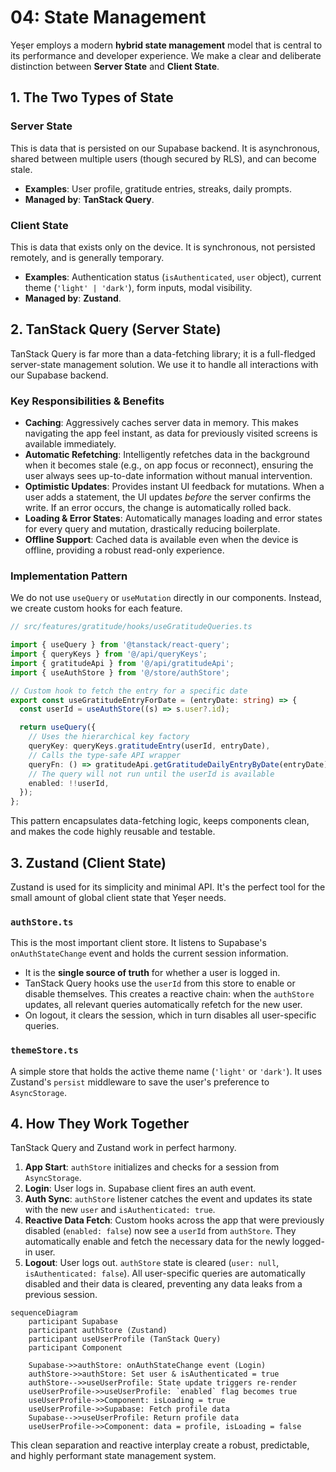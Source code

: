 # 04: State Management

Yeşer employs a modern **hybrid state management** model that is central to its performance and developer experience. We make a clear and deliberate distinction between **Server State** and **Client State**.

## 1. The Two Types of State

### Server State

This is data that is persisted on our Supabase backend. It is asynchronous, shared between multiple users (though secured by RLS), and can become stale.

- **Examples**: User profile, gratitude entries, streaks, daily prompts.
- **Managed by**: **TanStack Query**.

### Client State

This is data that exists only on the device. It is synchronous, not persisted remotely, and is generally temporary.

- **Examples**: Authentication status (`isAuthenticated`, `user` object), current theme (`'light' | 'dark'`), form inputs, modal visibility.
- **Managed by**: **Zustand**.

## 2. TanStack Query (Server State)

TanStack Query is far more than a data-fetching library; it is a full-fledged server-state management solution. We use it to handle all interactions with our Supabase backend.

### Key Responsibilities & Benefits

- **Caching**: Aggressively caches server data in memory. This makes navigating the app feel instant, as data for previously visited screens is available immediately.
- **Automatic Refetching**: Intelligently refetches data in the background when it becomes stale (e.g., on app focus or reconnect), ensuring the user always sees up-to-date information without manual intervention.
- **Optimistic Updates**: Provides instant UI feedback for mutations. When a user adds a statement, the UI updates _before_ the server confirms the write. If an error occurs, the change is automatically rolled back.
- **Loading & Error States**: Automatically manages loading and error states for every query and mutation, drastically reducing boilerplate.
- **Offline Support**: Cached data is available even when the device is offline, providing a robust read-only experience.

### Implementation Pattern

We do not use `useQuery` or `useMutation` directly in our components. Instead, we create custom hooks for each feature.

```typescript
// src/features/gratitude/hooks/useGratitudeQueries.ts

import { useQuery } from '@tanstack/react-query';
import { queryKeys } from '@/api/queryKeys';
import { gratitudeApi } from '@/api/gratitudeApi';
import { useAuthStore } from '@/store/authStore';

// Custom hook to fetch the entry for a specific date
export const useGratitudeEntryForDate = (entryDate: string) => {
  const userId = useAuthStore((s) => s.user?.id);

  return useQuery({
    // Uses the hierarchical key factory
    queryKey: queryKeys.gratitudeEntry(userId, entryDate),
    // Calls the type-safe API wrapper
    queryFn: () => gratitudeApi.getGratitudeDailyEntryByDate(entryDate),
    // The query will not run until the userId is available
    enabled: !!userId,
  });
};
```

This pattern encapsulates data-fetching logic, keeps components clean, and makes the code highly reusable and testable.

## 3. Zustand (Client State)

Zustand is used for its simplicity and minimal API. It's the perfect tool for the small amount of global client state that Yeşer needs.

### `authStore.ts`

This is the most important client store. It listens to Supabase's `onAuthStateChange` event and holds the current session information.

- It is the **single source of truth** for whether a user is logged in.
- TanStack Query hooks use the `userId` from this store to enable or disable themselves. This creates a reactive chain: when the `authStore` updates, all relevant queries automatically refetch for the new user.
- On logout, it clears the session, which in turn disables all user-specific queries.

### `themeStore.ts`

A simple store that holds the active theme name (`'light'` or `'dark'`). It uses Zustand's `persist` middleware to save the user's preference to `AsyncStorage`.

## 4. How They Work Together

TanStack Query and Zustand work in perfect harmony.

1.  **App Start**: `authStore` initializes and checks for a session from `AsyncStorage`.
2.  **Login**: User logs in. Supabase client fires an auth event.
3.  **Auth Sync**: `authStore` listener catches the event and updates its state with the new `user` and `isAuthenticated: true`.
4.  **Reactive Data Fetch**: Custom hooks across the app that were previously disabled (`enabled: false`) now see a `userId` from `authStore`. They automatically enable and fetch the necessary data for the newly logged-in user.
5.  **Logout**: User logs out. `authStore` state is cleared (`user: null`, `isAuthenticated: false`). All user-specific queries are automatically disabled and their data is cleared, preventing any data leaks from a previous session.

```mermaid
sequenceDiagram
    participant Supabase
    participant authStore (Zustand)
    participant useUserProfile (TanStack Query)
    participant Component

    Supabase->>authStore: onAuthStateChange event (Login)
    authStore->>authStore: Set user & isAuthenticated = true
    authStore-->>useUserProfile: State update triggers re-render
    useUserProfile->>useUserProfile: `enabled` flag becomes true
    useUserProfile->>Component: isLoading = true
    useUserProfile->>Supabase: Fetch profile data
    Supabase-->>useUserProfile: Return profile data
    useUserProfile->>Component: data = profile, isLoading = false
```

This clean separation and reactive interplay create a robust, predictable, and highly performant state management system.
